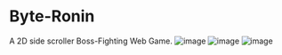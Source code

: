 # Byte-Ronin
A 2D side scroller Boss-Fighting Web Game.
 ![image](https://github.com/WillHalimLee/Byte-Ronin/assets/92896766/37402805-606c-4ab4-a10f-9290dcf6ade4)
![image](https://github.com/WillHalimLee/Byte-Ronin/assets/92896766/69709424-3d4d-4bb1-bccc-01cf1b0e337a)
![image](https://github.com/WillHalimLee/Byte-Ronin/assets/92896766/73ff6df4-14dd-42ee-98b3-7b86d141c889)


